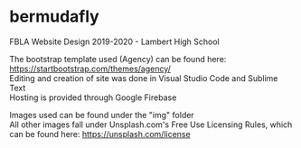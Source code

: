 # bermudafly
FBLA Website Design 2019-2020 - Lambert High School 

The bootstrap template used (Agency) can be found here: https://startbootstrap.com/themes/agency/ <br>
Editing and creation of site was done in Visual Studio Code and Sublime Text <br>
Hosting is provided through Google Firebase 

Images used can be found under the "img" folder <br>
All other images fall under Unsplash.com's Free Use Licensing Rules, which can be found here: https://unsplash.com/license
